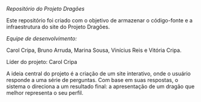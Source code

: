 *Repositório do Projeto Dragões*

Este repositório foi criado com o objetivo de armazenar o código-fonte e a infraestrutura do site do Projeto Dragões.

*Equipe de desenvolvimento:*

Carol Cripa, Bruno Arruda, Marina Sousa, Vinícius Reis e Vitória Cripa.

Líder do projeto: Carol Cripa

A ideia central do projeto é a criação de um site interativo, onde o usuário responde a uma série de perguntas. Com base em suas respostas, o sistema o direciona a um resultado final: a apresentação de um dragão que melhor representa o seu perfil.
